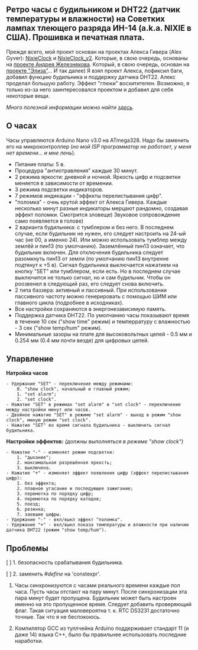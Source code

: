 ## Ретро часы с будильником и DHT22 (датчик температуры и влажности) на Советких лампах тлеющего разряда ИН-14 (a.k.a. NIXIE в США). Прошивка и печатная плата.

Прежде всего, мой проект основан на проектах Алекса Гивера (Alex Gyver): [NixieClock](https://github.com/AlexGyver/NixieClock) и [NixieClock_v2](https://github.com/AlexGyver/NixieClock_v2). Которые, в свою очередь, основаны на [проекте Андрея Железнякова](https://itworkclub.ru/arduino-%D1%87%D0%B0%D1%81%D1%8B-%D0%BD%D0%B0-%D0%B3%D0%B0%D0%B7%D0%BE%D1%80%D0%B0%D0%B7%D1%80%D1%8F%D0%B4%D0%BD%D1%8B%D1%85-%D0%B8%D0%BD%D0%B4%D0%B8%D0%BA%D0%B0%D1%82%D0%BE%D1%80%D0%B0%D1%85/). Который, в свою очередь, основан на [проекте "Элиза"](http://www.labkit.ru/html/clock?id=470)... И так далее)
Я взял проект Алекса, пофиксил баги, добавил функцию будильника и поддержку датчика DHT22. Алекс проделал большую работу. Эффект "глюки" восхитителен. Возможно, я только из-за него заинтересовался проектом и добавил для себя некоторые вещи.

*Много полезной информации можно найти [здесь](https://alexgyver.ru/nixieclock_v2/).*


## О часах

Часы управляются Arduino Nano v3.0 на ATmega328. Надо бы заменить его на микроконтроллер (*но мой ISP программатор не работает, у меня нет времени... и мне лень*).

- Питание платы: 5 в.
- Процедура "антиотравления" каждые 30 минут.
- 2 режима яркости: дневной и ночной. Яркость цифр и подсветки меняется в зависимости от времении.
- 3 режима подсветки индикаторов.
- 7 режимов индикации - "эффккты перелистывания цифр".
- "поломка" - очнь крутой эффект от Алекса Гивера. Каждые несколько минут разные индикаторы мерцают рандомно, создавая эффект поломки. Смотрится зловеще) Звуковое сопровождение само появляется в голове)
- 2 варианта будильника: с тумблером и без него. В последнем случае, если будильник не нужен, его следует настроить на 24-ый час (не 00, а именно 24). Или можно использовать тумблер между землёй и пин13 (по умолчанию). Заземлённый пин13 означает, что будильник включен. Для отключения будильника следует разомкнуть пин13 от земли (по умолчанию пин13 внутренне подтянут к +5 в).
Сигнал будильника выключается нажатием на кнопку "SET" или тумблером, если есть. Но в последнем случае выключится не только сигнал, но и сам будильник. Чтобы он роозвенел в следующий раз, его следует снова включить.
- 2 типа баззера: активный и пассивный. При использовании пассивного частоту можно генерировать с помощью ШИМ или главного цикла (подробнее в исходниках).
- Все настройки сохраняются в энергонезависимую память.
- Поддержка датчика DHT22. По умолчанию часы показывают время в течение 10 сек ("show time" режим) и темперратуру с влажностью - 3 сек ("show temp/hum" режим).
- Минимальные зазоры на плате для высоковольтных цепей - 0.5 мм и 0.254 мм (0.4 мм почти везде) для цифровых цепей.


## Упарвление

**Натройка часов**

	- Удержание "SET" - переключение между режимами:
		0. "show clock", начальный и главный режим;
		1. "set alarm";
		2. "set clock".
	- Нажатие "SET" в режимах "set alarm" и "set clock" - переключение между настройки минут или часов.
	- Двойное нажатие "SET" в режиме "set alarm" - выход в режим "show clock", миную режим "set clock".
	- Нажатие "SET" во время сигнала будильника - выключить сигнал будильника.

**Настройки эффектов:**
*(должны выполняться в режиме "show clock")*

	- Нажатие "-" - изменяет режим подсветки:
		1. "дыхание";
		2. максимальная разрешённая яркость;
		3. выключена.
	- Нажатие "+" - изменяет эффект появления цифр (эффект перелистывания цифр):
		1. без эффекта;
		2. плавное угасание и последующее зажигание;
		3. перемотка по порядку цифр;
		4. перемотка по порядку катодов;
		5. поезд;
		6. резинка;
		7. заевшие цифры.
	- Удержание "-" - вкл/выкл эффект "поломка".
	- Удержание "+" - вкл/выкл показа температуры и влажности при наличии датчика DHT22 (режим "show temp/hum").

## Проблемы

[  ] 1. безопасность срабатывания будильника.

[  ] 2. заменить *#define* на 'constexpr'.

1. Часы синхронизуются с часами реального времени каждые пол часа. Пусть часы отстают на пару минут. После синхронизации эта пара минут будет пропущена. Будильник может быть настроен именно на это пропущенное время. Следует добавить проверяющий флаг. Такая ситуация маловероятна т. к. RTC DS3231 достаточно точные. Так что я не беспокоюсь.

2. Компилятор GCC из туллчейна Arduino поддерживает стандарт 11 (и даже 14) языка C++, было бы правильнее использовать последние наработки.
